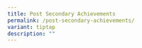 ```yaml
---
title: Post Secondary Achievements
permalink: /post-secondary-achievements/
variant: tiptap
description: ""
---
```

